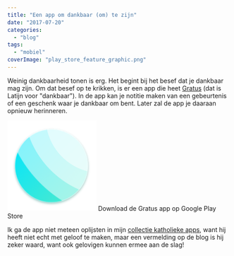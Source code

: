 ```yaml
---
title: "Een app om dankbaar (om) te zijn"
date: "2017-07-20"
categories: 
  - "blog"
tags: 
  - "mobiel"
coverImage: "play_store_feature_graphic.png"
---
```


Weinig dankbaarheid tonen is erg. Het begint bij het besef dat je dankbaar mag zijn. Om dat besef op te krikken, is er een app die heet [Gratus](http://www.androidpolice.com/2017/07/19/francisco-francos-new-app-gratus-novel-tool-reminds-stop-appreciate-life/) (dat is Latijn voor "dankbaar"). In de app kan je notitie maken van een gebeurtenis of een geschenk waar je dankbaar om bent. Later zal de app je daaraan opnieuw herinneren.

[![](images/2017-07-20-12_00_33-Gratus-Android-Apps-on-Google-Play.png)](https://play.google.com/store/apps/details?id=com.franco.gratus&hl=en) Download de Gratus app op Google Play Store

Ik ga de app niet meteen oplijsten in mijn [collectie katholieke apps](/page/apps-voor-android-en-ios/), want hij heeft niet echt met geloof te maken, maar een vermelding op de blog is hij zeker waard, want ook gelovigen kunnen ermee aan de slag!
